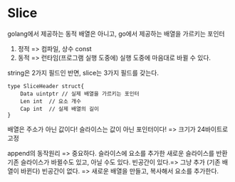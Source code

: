 # Slice
golang에서 제공하는 동적 배열은 아니고, go에서 제공하는 배열을 가르키는 포인터 

1. 정적 => 컴파일, 상수 const 
2. 동적 => 런타임(프로그램 실행 도중에) 실행 도중에 마음대로 바뀔 수 있다. 


string은 2가지 필드인 반면, slice는 3가지 필드를 갖는다.

```
type SliceHeader struct{
	Data uintptr // 실제 배열을 가르키는 포인터 
	Len int  // 요소 개수
	Cap int  // 실제 배열의 길이 
}
```

배열은 주소가 아닌 값이다!
슬라이스는 값이 아닌 포인터이다! => 크기가 24바이트로 고정 


append의 동작원리 => 중요하다. 
슬라이스에 요소를 추가한 새로운 슬라이스를 반환
기존 슬라이스가 바뀔수도 있고, 아닐 수도 있다.
빈공간이 있다.=> 그냥 추가 (기존 배열이 바뀐다)
빈공간이 없다. => 새로운 배열을 만들고, 복사해서 요소를 추가한다. 

